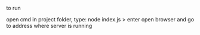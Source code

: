 to run

open cmd in project folder, 
type: node index.js > enter
open browser and go to address where server is running
